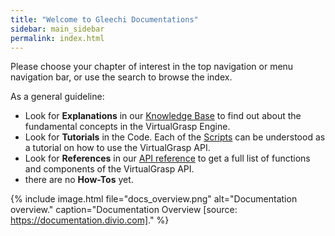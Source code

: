 ```yaml
---
title: "Welcome to Gleechi Documentations"
sidebar: main_sidebar
permalink: index.html
---
```


Please choose your chapter of interest in the top navigation or menu navigation bar, or use the search to browse the index.

As a general guideline:

* Look for **Explanations** in our [Knowledge Base](knowledge_base.html) to find out about the fundamental concepts in the VirtualGrasp Engine.
* Look for **Tutorials** in the Code. Each of the [Scripts](VirtualGrasp_UnityAPI.html#scripts) can be understood as a tutorial on how to use the VirtualGrasp API.
* Look for **References** in our [API reference](VirtualGrasp_UnityAPI.html) to get a full list of functions and components of the VirtualGrasp API.
* there are no **How-Tos** yet.

{% include image.html file="docs_overview.png" alt="Documentation overview." caption="Documentation Overview [source: https://documentation.divio.com]." %}